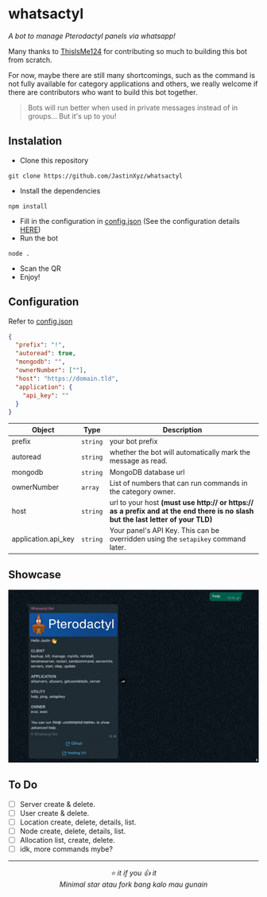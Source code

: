 # whatsactyl

_A bot to manage Pterodactyl panels via whatsapp!_

Many thanks to [ThisIsMe124](https://github.com/ThisMe124) for contributing so much to building this bot from scratch.

For now, maybe there are still many shortcomings, such as the command is not fully available for category applications and others, we really welcome if there are contributors who want to build this bot together.

> Bots will run better when used in private messages instead of in groups... But it's up to you!

## Instalation
- Clone this repository
```cli
git clone https://github.com/JastinXyz/whatsactyl
```
- Install the dependencies
```cli
npm install
```
- Fill in the configuration in [config.json]('./config.json') (See the configuration details [HERE](#Configuration))
- Run the bot
```cli
node .
```
- Scan the QR
- Enjoy!

## Configuration
Refer to [config.json]('./config.json')
```json
{
  "prefix": "!",
  "autoread": true,
  "mongodb": "",
  "ownerNumber": [""],
  "host": "https://domain.tld",
  "application": {
    "api_key": ""
  }
}
```

| Object | Type | Description |
|--------|------|-------------|
| prefix | `string` | your bot prefix |
| autoread | `string` | whether the bot will automatically mark the message as read. |
| mongodb | `string` | MongoDB database url |
| ownerNumber | `array` | List of numbers that can run commands in the category owner. |
| host | `string` | url to your host **(must use http:// or https:// as a prefix and at the end there is no slash but the last letter of your TLD)** |
| application.api_key | `string` | Your panel's API Key. This can be overridden using the `setapikey` command later. |

## Showcase

![img](./screenshot/showcase.jpeg)

## To Do
- [ ] Server create & delete.
- [ ] User create & delete.
- [ ] Location create, delete, details, list.
- [ ] Node create, delete, details, list.
- [ ] Allocation list, create, delete.
- [ ] idk, more commands mybe?

<hr/>
<div align="center">

_⭐️ it if you 👍️ it_ <br/>
_Minimal star atau fork bang kalo mau gunain_

</div>
